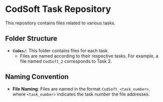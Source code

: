 # CodSoft Task Repository

This repository contains files related to various tasks. 

## Folder Structure

- **`Codes/`**: This folder contains files for each task.
  - Files are named according to their respective tasks. For example, a file named `CodSoft_2` corresponds to Task 2.

## Naming Convention

- **File Naming**: Files are named in the format `CodSoft_<task_number>`, where `<task_number>` indicates the task number the file addresses.
